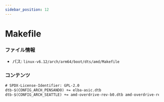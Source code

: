 ```yaml
---
sidebar_position: 12
---
```

# Makefile

### ファイル情報

- パス: `linux-v6.12/arch/arm64/boot/dts/amd/Makefile`

### コンテンツ

```txt
# SPDX-License-Identifier: GPL-2.0
dtb-$(CONFIG_ARCH_PENSANDO) += elba-asic.dtb
dtb-$(CONFIG_ARCH_SEATTLE) += amd-overdrive-rev-b0.dtb amd-overdrive-rev-b1.dtb

```
